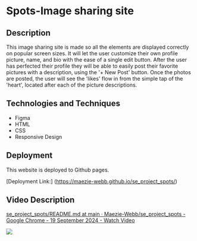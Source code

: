 # Spots-Image sharing site

## Description

This image sharing site is made so all the elements are displayed correctly on popular screen sizes. It will let the user customize their own profile picture, name, and bio with the ease of a single edit button. After the user has perfected their profile they will be able to easily post their favorite pictures with a description, using the '+ New Post' button. Once the photos are posted, the user will see the 'likes' flow in from the simple tap of the 'heart', located after each of the picture descriptions.

## Technologies and Techniques

- Figma
- HTML
- CSS
- Responsive Design

## Deployment

This website is deployed to Github pages.

[Deployment Link:] (https://maezie-webb.github.io/se_project_spots/)

## Video Description

<div>
    <a href="https://www.loom.com/share/72d867e1f5fb4612970994443e204185">
      <p>se_project_spots/README.md at main · Maezie-Webb/se_project_spots - Google Chrome - 19 September 2024 - Watch Video</p>
    </a>
    <a href="https://www.loom.com/share/72d867e1f5fb4612970994443e204185">
      <img style="max-width:300px;" src="https://cdn.loom.com/sessions/thumbnails/72d867e1f5fb4612970994443e204185-ffc4ad214f84975a-full-play.gif">
    </a>
  </div>
